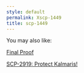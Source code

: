 ```yaml
---
style: default
permalink: Xscp-1449
title: scp-1449
---
```

You may also like:

[Final Proof](http://scp-wiki.net/final-proof)

[SCP-2919: Protect Kalmaris!](http://scp-wiki.net/scp-2919)
